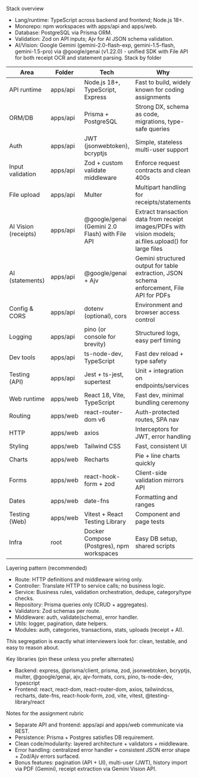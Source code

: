 Stack overview
- Lang/runtime: TypeScript across backend and frontend; Node.js 18+.
- Monorepo: npm workspaces with apps/api and apps/web.
- Database: PostgreSQL via Prisma ORM.
- Validation: Zod on API inputs; Ajv for AI JSON schema validation.
- AI/Vision: Google Gemini (gemini-2.0-flash-exp, gemini-1.5-flash, gemini-1.5-pro) via @google/genai (v1.22.0) - unified SDK with File API for both receipt OCR and statement parsing.
Stack by folder

| Area | Folder | Tech | Why |
|---|---|---|---|
| API runtime | apps/api | Node.js 18+, TypeScript, Express | Fast to build, widely known for coding assignments |
| ORM/DB | apps/api | Prisma + PostgreSQL | Strong DX, schema as code, migrations, type-safe queries |
| Auth | apps/api | JWT (jsonwebtoken), bcryptjs | Simple, stateless multi-user support |
| Input validation | apps/api | Zod + custom validate middleware | Enforce request contracts and clean 400s |
| File upload | apps/api | Multer | Multipart handling for receipts/statements |
| AI Vision (receipts) | apps/api | @google/genai (Gemini 2.0 Flash) with File API | Extract transaction data from receipt images/PDFs with vision models; ai.files.upload() for large files |
| AI (statements) | apps/api | @google/genai + Ajv | Gemini structured output for table extraction, JSON schema enforcement, File API for PDFs |
| Config & CORS | apps/api | dotenv (optional), cors | Environment and browser access control |
| Logging | apps/api | pino (or console for brevity) | Structured logs, easy perf timing |
| Dev tools | apps/api | ts-node-dev, TypeScript | Fast dev reload + type safety |
| Testing (API) | apps/api | Jest + ts-jest, supertest | Unit + integration on endpoints/services |
| Web runtime | apps/web | React 18, Vite, TypeScript | Fast dev, minimal bundling ceremony |
| Routing | apps/web | react-router-dom v6 | Auth-protected routes, SPA nav |
| HTTP | apps/web | axios | Interceptors for JWT, error handling |
| Styling | apps/web | Tailwind CSS | Fast, consistent UI |
| Charts | apps/web | Recharts | Pie + line charts quickly |
| Forms | apps/web | react-hook-form + zod | Client-side validation mirrors API |
| Dates | apps/web | date-fns | Formatting and ranges |
| Testing (Web) | apps/web | Vitest + React Testing Library | Component and page tests |
| Infra | root | Docker Compose (Postgres), npm workspaces | Easy DB setup, shared scripts |

Layering pattern (recommended)
- Route: HTTP definitions and middleware wiring only.
- Controller: Translate HTTP to service calls; no business logic.
- Service: Business rules, validation orchestration, dedupe, category/type checks.
- Repository: Prisma queries only (CRUD + aggregates).
- Validators: Zod schemas per route.
- Middleware: auth, validate(schema), error handler.
- Utils: logger, pagination, date helpers.
- Modules: auth, categories, transactions, stats, uploads (receipt + AI).

This segregation is exactly what interviewers look for: clean, testable, and easy to reason about.

Key libraries (pin these unless you prefer alternates)
- Backend: express, @prisma/client, prisma, zod, jsonwebtoken, bcryptjs, multer, @google/genai, ajv, ajv-formats, cors, pino, ts-node-dev, typescript
- Frontend: react, react-dom, react-router-dom, axios, tailwindcss, recharts, date-fns, react-hook-form, zod, vite, vitest, @testing-library/react

Notes for the assignment rubric
- Separate API and frontend: apps/api and apps/web communicate via REST.
- Persistence: Prisma + Postgres satisfies DB requirement.
- Clean code/modularity: layered architecture + validators + middleware.
- Error handling: centralized error handler + consistent JSON error shape + Zod/Ajv errors surfaced.
- Bonus features: pagination (API + UI), multi-user (JWT), history import via PDF (Gemini), receipt extraction via Gemini Vision API.
